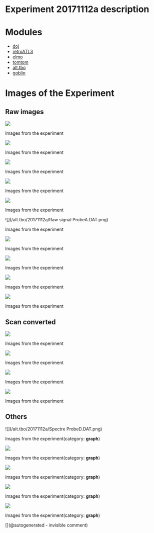 # Experiment 20171112a description






# Modules

* [doj](/doj/)
* [retroATL3](/retroATL3/)
* [elmo](/elmo/)
* [tomtom](/tomtom/)
* [alt.tbo](/alt.tbo/)
* [goblin](/goblin/)




# Images of the Experiment

## Raw images

![](/alt.tbo/20171112a/Unpacking_ProbeC.jpg)

Images from the experiment

![](/alt.tbo/20171112a/Unpacking_ProbeB.jpg)

Images from the experiment

![](/alt.tbo/20171112a/Unpacking_NewProbe.jpg)

Images from the experiment

![](/alt.tbo/20171112a/Unpacking_ProbeA.jpg)

Images from the experiment

![](/alt.tbo/20171112a/Unpacking_ProbeD.jpg)

Images from the experiment

![](/alt.tbo/20171112a/Raw signal ProbeA.DAT.png)

Images from the experiment

![](/alt.tbo/20171112a/Raw_signal_ProbeD.DAT.png)

Images from the experiment

![](/alt.tbo/20171112a/Raw_signal_ProbeB.DAT.png)

Images from the experiment

![](/alt.tbo/20171112a/Raw_signal_NewProbe.DAT.png)

Images from the experiment

![](/alt.tbo/20171112a/Raw_signal_ProbeC.DAT.png)

Images from the experiment

## Scan converted

![](/alt.tbo/20171112a/ImagesIn_ProbeB.jpg)

Images from the experiment

![](/alt.tbo/20171112a/ImagesIn_ProbeD.jpg)

Images from the experiment

![](/alt.tbo/20171112a/ImagesIn_ProbeA.jpg)

Images from the experiment

![](/alt.tbo/20171112a/ImagesIn_ProbeC.jpg)

Images from the experiment

## Others

![](/alt.tbo/20171112a/Spectre ProbeD.DAT.png)

Images from the experiment(category: __graph__)

![](/alt.tbo/20171112a/Spectre_ProbeA.DAT.png)

Images from the experiment(category: __graph__)

![](/alt.tbo/20171112a/Spectre_ProbeC.DAT.png)

Images from the experiment(category: __graph__)

![](/alt.tbo/20171112a/Spectre_ProbeB.DAT.png)

Images from the experiment(category: __graph__)

![](/alt.tbo/20171112a/Spectre_NewProbe.DAT.png)

Images from the experiment(category: __graph__)










[](@autogenerated - invisible comment)